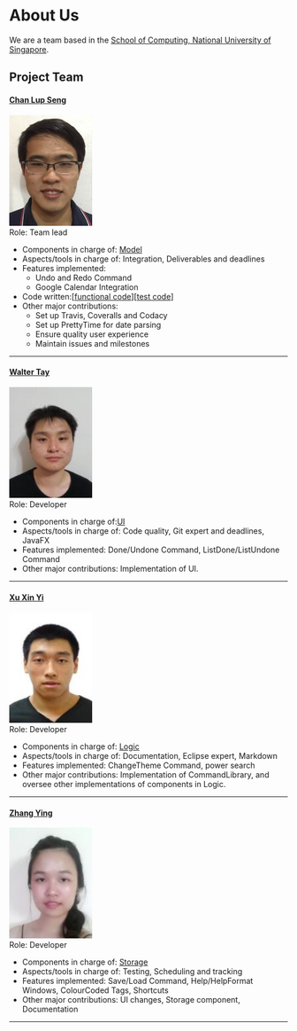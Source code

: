 # About Us

We are a team based in the [School of Computing, National University of Singapore](http://www.comp.nus.edu.sg).

## Project Team

#### [Chan Lup Seng](http://github.com/lupseng/) <br>
<img src="images/ChanLupSeng.png" width="150"><br>
Role: Team lead <br>
- Components in charge of: [Model](https://github.com/CS2103JAN2017-F14-B2/main/blob/master/docs/DeveloperGuide.md#2.4-model-component)
- Aspects/tools in charge of: Integration, Deliverables and deadlines
- Features implemented:
  - Undo and Redo Command
  - Google Calendar Integration
- Code written:[[functional code](https://github.com/CS2103JAN2017-F14-B2/main/blob/master/collated/main/A0140063X.md)][[test code](https://github.com/CS2103JAN2017-F14-B2/main/blob/master/collated/test/A0140063X.md)]
- Other major contributions:
  - Set up Travis, Coveralls and Codacy
  - Set up PrettyTime for date parsing
  - Ensure quality user experience
  - Maintain issues and milestones

-----

#### [Walter Tay](http://github.com/waltertay)
<img src="images/WalterTay.png" width="150"><br>
Role: Developer <br>
- Components in charge of:[UI](https://github.com/CS2103JAN2017-F14-B2/main/blob/master/docs/DeveloperGuide.md#ui-component)
- Aspects/tools in charge of: Code quality, Git expert and deadlines, JavaFX
- Features implemented: Done/Undone Command, ListDone/ListUndone Command
- Other major contributions: Implementation of UI.

-----

#### [Xu Xin Yi](http://github.com/xinyiys)
<img src="images/XuXinYi.png" width="150"><br>
Role: Developer <br>
- Components in charge of: [Logic](https://github.com/CS2103JAN2017-F14-B2/main/blob/master/docs/DeveloperGuide.md#logic-component)
- Aspects/tools in charge of: Documentation, Eclipse expert, Markdown
- Features implemented: ChangeTheme Command, power search
- Other major contributions: Implementation of CommandLibrary, and oversee other implementations of components in Logic.

-----

#### [Zhang Ying](http://github.com/zing1996)
<img src="images/ZhangYing.png" width="150"><br>
Role: Developer <br>
- Components in charge of:  [Storage](https://github.com/CS2103JAN2017-F14-B2/main/blob/master/docs/DeveloperGuide.md#storage-component)
- Aspects/tools in charge of: Testing, Scheduling and tracking
- Features implemented: Save/Load Command, Help/HelpFormat Windows, ColourCoded Tags, Shortcuts
- Other major contributions: UI changes, Storage component, Documentation

-----
